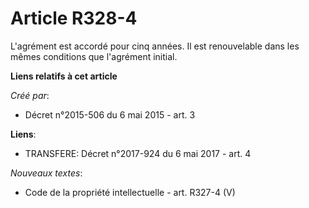 # Article R328-4

L'agrément est accordé pour cinq années. Il est renouvelable dans les mêmes conditions que l'agrément initial.

**Liens relatifs à cet article**

_Créé par_:

  - Décret n°2015-506 du 6 mai 2015 - art. 3

**Liens**:

  - TRANSFERE: Décret n°2017-924 du 6 mai 2017 - art. 4

_Nouveaux textes_:

  - Code de la propriété intellectuelle - art. R327-4 (V)
